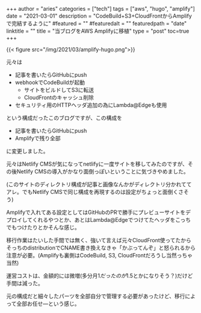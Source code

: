 +++
author = "aries"
categories = ["tech"]
tags = ["aws", "hugo", "amplify"]
date = "2021-03-01"
description = "CodeBuild+S3+CloudFrontからAmplifyで完結するように"
#featured = ""
#featuredalt = ""
featuredpath = "date"
linktitle = ""
title = "当ブログをAWS Amplifyに移植"
type = "post"
toc=true
+++

{{< figure src="/img/2021/03/amplify-hugo.png">}}

元々は
- 記事を書いたらGitHubにpush
- webhookでCodeBuildが起動
  - サイトをビルドしてS3に転送
  - CloudFrontのキャッシュ削除
- セキュリティ用のHTTPヘッダ追加の為にLambda@Edgeも使用

という構成だったこのブログですが、この構成を
- 記事を書いたらGitHubにpush
- Amplifyで残り全部

に変更しました。

元々はNetlify CMSが気になってnetlifyに一度サイトを移してみたのですが、その後Netlify CMSの導入がかなり面倒っぽいということに気づきやめました。

(このサイトのディレクトリ構成が記事と画像なんかがディレクトリ分かれててアレ。でもNetlify CMSで同じ構成を再現するのは設定がちょっと面倒くさそう)

Amplifyで入れてある設定としてはGitHubのPRで勝手にプレビューサイトをデプロイしてくれるやつとか、あとはLambda@Edgeでつけてたヘッダをこっちでもつけたりとかそんな感じ。

移行作業はたいした手間では無く、強いて言えば元々CloudFront使ってたからそっちのdistributionでCNAME書き換えなきゃ「かぶってんぞ」と怒られるから注意が必要。(Amplifyも裏側はCodeBuild, S3, CloudFrontだろうし当然っちゃ当然)

運営コストは、金額的には微増(多分月$1だったのが$1.5とかになりそう？)だけど手間は減った。

元の構成だと細々したパーツを全部自分で管理する必要があったけど、移行によって全部お任せ―という感じ。
